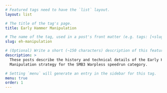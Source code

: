 ```yaml
---
# Featured tags need to have the `list` layout.
layout: list

# The title of the tag's page.
title: Early Hammer Manipulation

# The name of the tag, used in a post's front matter (e.g. tags: [<slug>]).
slug: eh-manipulation

# (Optional) Write a short (~150 characters) description of this featured tag.
description: >
  These posts describe the history and technical details of the Early Hammer
  Manipulation strategy for the SMB3 Warpless speedrun category.

# Setting `menu` will generate an entry in the sidebar for this tag.
menu: true
order: 1
---
```

